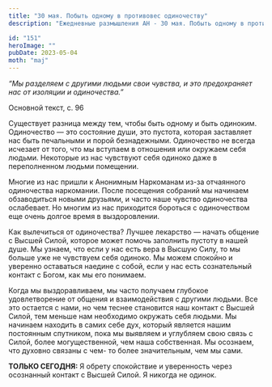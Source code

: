 ```yaml
---
title: "30 мая. Побыть одному в противовес одиночеству"
description: "Ежедневные размышления АН - 30 мая. Побыть одному в противовес одиночеству"

id: "151"
heroImage: ""
pubDate: 2023-05-04
moth: "maj"
---
```


_“Мы разделяем с другими людьми свои чувства, и это предохраняет нас от
изоляции и одиночества.”_

Основной текст, с. 96

Существует разница между тем, чтобы быть одному и быть одиноким. Одиночество —
это состояние души, это пустота, которая заставляет нас быть печальными и
порой безнадежными. Одиночество не всегда исчезает от того, что мы вступаем в
отношения или окружаем себя людьми. Некоторые из нас чувствуют себя одиноко
даже в переполненном людьми помещении.

Многие из нас пришли к Анонимным Наркоманам из-за отчаянного одиночества
наркомании. После посещения собраний мы начинаем обзаводиться новыми друзьями,
и часто наше чувство одиночества ослабевает. Но многим из нас приходится
бороться с одиночеством еще очень долгое время в выздоровлении.

Как вылечиться от одиночества? Лучшее лекарство — начать общение с Высшей
Силой, которое может помочь заполнить пустоту в нашей душе. Мы узнаем, что
если у нас есть вера в Высшую Силу, то мы больше уже не чувствуем себя
одиноко. Мы можем спокойно и уверенно оставаться наедине с собой, если у нас
есть сознательный контакт с Богом, как мы его понимаем.

Когда мы выздоравливаем, мы часто получаем глубокое удовлетворение от общения
и взаимодействия с другими людьми. Все это остается с нами, но чем теснее
становится наш контакт с Высшей Силой, тем меньше нам необходимо окружать себя
людьми. Мы начинаем находить в самих себе дух, который является нашим
постоянным спутником, пока мы выявляем и углубляем свою связь с Силой, более
могущественной, чем наша собственная. Мы осознаем, что духовно связаны с чем-
то более значительным, чем мы сами.

**ТОЛЬКО СЕГОДНЯ:** Я обрету спокойствие и уверенность через осознанный
контакт с Высшей Силой. Я никогда не одинок.
